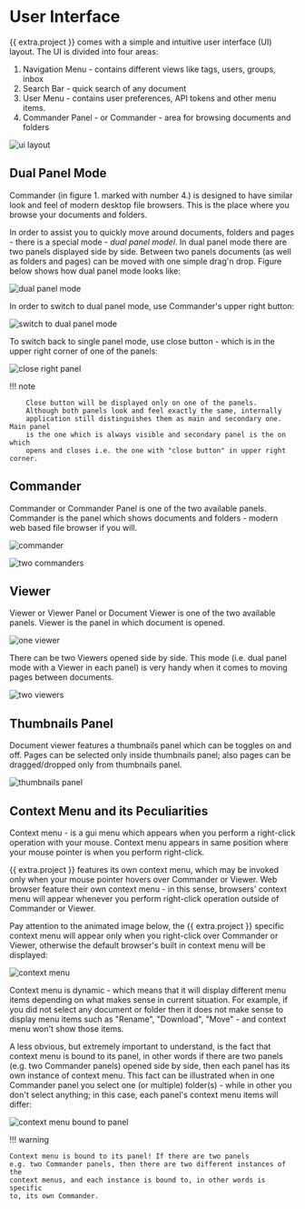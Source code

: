 # User Interface


{{ extra.project }} comes with a simple and intuitive user interface (UI) layout. The UI
is divided into four areas:

1. Navigation Menu - contains different views like tags, users, groups, inbox
2. Search Bar - quick search of any document
3. User Menu - contains user preferences, API tokens and other menu items.
4. Commander Panel - or Commander - area for browsing documents and folders


![ui layout](./user-interface/ui-layout.jpg)


## Dual Panel Mode

Commander (in figure 1. marked with number 4.) is designed to have
similar look and feel of modern desktop file browsers. This is the place
where you browse your documents and folders.

In order to assist you to quickly move around documents, folders and pages -
there is a special mode - *dual panel model*. In dual panel mode there
are two panels displayed side by side. Between two panels documents (as well
as folders and pages) can be moved with one simple drag'n drop. Figure
below shows how dual panel mode looks like:


![dual panel mode](../img/user-manual/ui/ui-dual-panel-mode.svg)

In order to switch to dual panel mode, use Commander's upper right button:

![switch to dual panel mode](../img/user-manual/ui/switch-to-dual-panel-mode.svg)


To switch back to single panel mode, use close button - which is in the upper right
corner of one of the panels:


![close right panel](../img/user-manual/ui/close-right-panel.svg)

!!! note

        Close button will be displayed only on one of the panels.
        Although both panels look and feel exactly the same, internally
        application still distinguishes them as main and secondary one. Main panel
        is the one which is always visible and secondary panel is the on which
        opens and closes i.e. the one with "close button" in upper right corner.


## Commander


Commander or Commander Panel is one of the two available panels. Commander is
the panel which shows documents and folders - modern web based file browser if
you will.

![commander](../img/user-manual/ui/one_commander.svg)

![two commanders](../img/user-manual/ui/two_commanders.svg)


## Viewer

Viewer or Viewer Panel or Document Viewer is one of the two available panels.
Viewer is the panel in which document is opened.


![one viewer](../img/user-manual/ui/one_viewer.svg)


There can be two Viewers opened side by side. This mode (i.e. dual panel mode
with a Viewer in each panel) is very handy when it comes to moving
pages between documents.

![two viewers](../img/user-manual/ui/two_viewers.svg)


## Thumbnails Panel

Document viewer features a thumbnails panel which can be toggles on and off.
Pages can be selected only inside thumbnails panel; also pages can be
dragged/dropped only from thumbnails panel.


![thumbnails panel](../img/user-manual/ui/thumbnails_panel.svg)


## Context Menu and its Peculiarities


Context menu - is a gui menu which appears when you
perform a right-click operation with your mouse. Context menu appears in same
position where your mouse pointer is when you perform right-click.

{{ extra.project }} features its own context menu,
which may be invoked only when your mouse pointer hovers over Commander or
Viewer. Web browser feature their own context menu - in this sense, browsers'
context menu will appear whenever you perform right-click operation outside
of Commander or Viewer.

Pay attention to the animated image below, the {{ extra.project }} specific context menu
will appear only when you right-click over Commander or Viewer, otherwise the
default browser's built in context menu will be displayed:


![context menu](../img/user-manual/ui/context-menu-only-over-view-or-commander.gif)


Context menu is dynamic - which means that it will display different menu items
depending on what makes sense in current situation. For example, if you did not
select any document or folder then it does not make sense to display menu items such
as "Rename", "Download", "Move" - and context menu won't show those items.

A less obvious, but extremely important to understand, is the fact that
context menu is bound to its panel, in other words if there are two panels
(e.g. two Commander panels) opened side by side, then each panel has its own
instance of context menu. This fact can be illustrated when in one Commander
panel you select one (or multiple) folder(s) - while in other you don't
select anything; in this case, each panel's context menu items will differ:

![context menu bound to panel](../img/user-manual/ui/context-menu-bound-to-panel.gif)

!!! warning

    Context menu is bound to its panel! If there are two panels
    e.g. two Commander panels, then there are two different instances of the
    context menus, and each instance is bound to, in other words is specific
    to, its own Commander.
